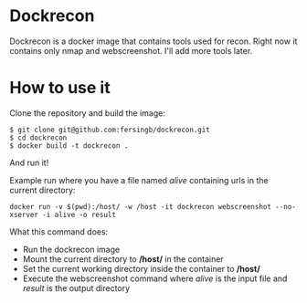 # Dockrecon

Dockrecon is a docker image that contains tools used for recon. Right now it contains only nmap and webscreenshot. I'll add more tools later.

# How to use it
Clone the repository and build the image:
```
$ git clone git@github.com:fersingb/dockrecon.git
$ cd dockrecon
$ docker build -t dockrecon .
```

And run it!

Example run where you have a file named *alive* containing urls in the current directory:
```
docker run -v $(pwd):/host/ -w /host -it dockrecon webscreenshot --no-xserver -i alive -o result
```

What this command does:
- Run the dockrecon image
- Mount the current directory to **/host/** in the container
- Set the current working directory inside the container to **/host/**
- Execute the webscreenshot command where *alive* is the input file and *result* is the output directory 

